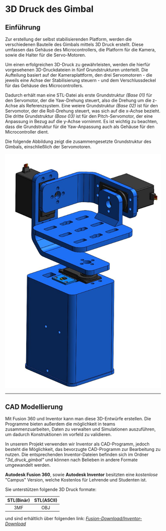# 3D Druck des Gimbal

## Einführung

Zur erstellung der selbst stabilisierenden Platform, werden die verschiedenen Bauteile des Gimbals mittels 3D Druck erstellt. Diese umfassen das Gehäuse des Microcontrollers, die Platform für die Kamera, sowie die Halter für die Servo-Motoren. 

Um einen erfolgreichen 3D-Druck zu gewährleisten, werden die hierfür vorgesehenen 3D-Druckdateien in fünf Grundstrukturen unterteilt. Die Aufteilung basiert auf der Kameraplattform, den drei Servomotoren - die jeweils eine Achse der Stabilisierung steuern - und dem Verschlussdeckel für das Gehäuse des Microcontrollers.

Dadurch erhält man eine STL-Datei als erste Grundstruktur _(Base 01)_ für den Servomotor, der die Yaw-Drehung steuert, also die Drehung um die z-Achse als Referenzsystem. Eine weiere Grundstruktur _(Base 02)_ ist für den Servomotor, der die Roll-Drehung steuert, was sich auf die x-Achse bezieht. Die dritte Grundstruktur _(Base 03)_ ist für den Pitch-Servomotor, der eine Anpassung in Bezug auf die y-Achse vornimmt. Es ist wichtig zu beachten, dass die Grundstruktur für die Yaw-Anpassung auch als Gehäuse für den Microcontroller dient.

Die folgende Abbildung zeigt die zusammengesetzte Grundstruktur des Gimbals, einschließlich der Servomotoren.

![Gimbal](../images/Gimbal_Platform.png)


<!---

Dont know how to fix - yet

```{image} ../images/Gimbal_Platform.png
:alt: Platform
:class: bg-primary mb-1
:width: 250px
:align: center
```

-->

-------------
## CAD Modellierung

Mit Fusion 360 und Inventor kann man diese 3D-Entwürfe erstellen. Die Programme bieten außerdem die möglichkeit in teams zusammenzuarbeiten, Daten zu verwalten und Simulationen auszuführen, um dadurch Konstruktionen im vorfeld zu validieren.

In unserem Projekt verwenden wir Inventor als CAD-Programm, jedoch besteht die Möglichkeit, das bevorzugte CAD-Programm zur Bearbeitung zu nutzen. Die entsprechenden Inventor-Dateien befinden sich im Ordner _"3d_druck_gimbal"_ und können nach Belieben in andere Formate umgewandelt werden.

__Autodesk Fusion 360__, sowie __Autodesk Inventor__ besitzten eine _kostenlose_ "Campus" Version, welche Kostenlos für Lehrende und Studenten ist. 

Sie unterstützen folgende 3D Druck formate:

| STL(Binär) | STL(ASCII) | 
| :----:     |      :----:|
|         3MF|         OBJ| 

und sind erhältlich über folgenden link: [_Fusion-Download/Inventor-Download_](https://www.autodesk.de/education/edu-software/overview?sorting=featured&filters=individual) 
</br></br>
